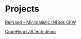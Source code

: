 # [](#header-2)Projects
[ReiNand - Minimalistic (N)3ds CFW](reinand)

[CodeHeart JS tech demo](https://crimsonmaple.github.io/codeheart_base/index.html "Made using CodeHeart JS Engine.")
